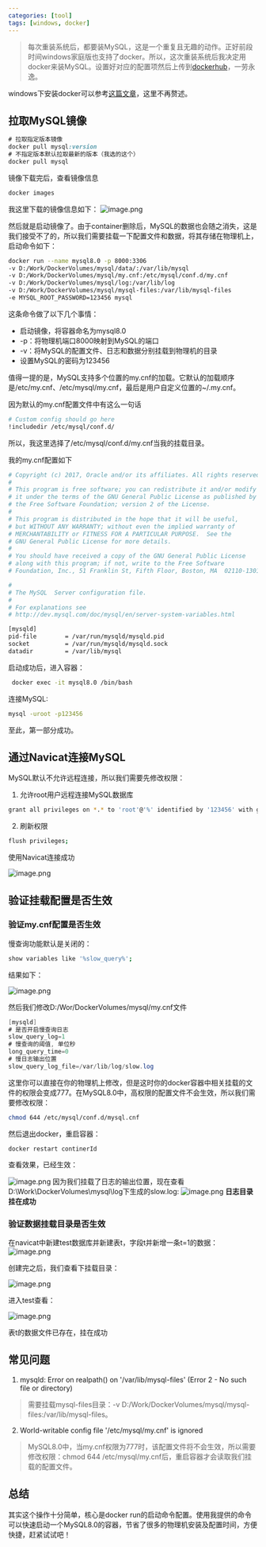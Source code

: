 ```yaml
---
categories: [tool]
tags: [windows, docker]
---
```


> 每次重装系统后，都要装MySQL，这是一个重复且无趣的动作。正好前段时间windows家庭版也支持了docker。所以，这次重装系统后我决定用docker来装MySQL。设置好对应的配置项然后上传到[dockerhub](https://hub.docker.com/)，一劳永逸。


windows下安装docker可以参考[这篇文章](https://www.yuque.com/yigenranshaodexiongmao/fgx0oh/kng76e)，这里不再赘述。

## 拉取MySQL镜像

```css
# 拉取指定版本镜像
docker pull mysql:version
# 不指定版本默认拉取最新的版本（我选的这个）
docker pull mysql
```

镜像下载完后，查看镜像信息

```bash
docker images
```

我这里下载的镜像信息如下：
![image.png](https://cdn.nlark.com/yuque/0/2021/png/2391485/1636138207742-f8aa7111-be70-46da-be23-9e0d25a08608.png#clientId=u4ed3618e-460c-4&from=paste&height=242&id=u756a12f3&originHeight=242&originWidth=621&originalType=binary&ratio=1&size=20878&status=done&style=none&taskId=u83dd2ab5-90db-425d-80d9-40a852062e7&width=621)


然后就是启动镜像了。由于container删除后，MySQL的数据也会随之消失，这是我们接受不了的，所以我们需要挂载一下配置文件和数据，将其存储在物理机上，启动命令如下：

```bash
docker run --name mysql8.0 -p 8000:3306  
-v D:/Work/DockerVolumes/mysql/data/:/var/lib/mysql 
-v D:/Work/DockerVolumes/mysql/my.cnf:/etc/mysql/conf.d/my.cnf 
-v D:/Work/DockerVolumes/mysql/log:/var/lib/log 
-v D:/Work/DockerVolumes/mysql/mysql-files:/var/lib/mysql-files 
-e MYSQL_ROOT_PASSWORD=123456 mysql
```

这条命令做了以下几个事情：

- 启动镜像，将容器命名为mysql8.0
- -p：将物理机端口8000映射到MySQL的端口
- -v：将MySQL的配置文件、日志和数据分别挂载到物理机的目录
- 设置MySQL的密码为123456

值得一提的是，MySQL支持多个位置的my.cnf的加载。它默认的加载顺序是/etc/my.cnf、/etc/mysql/my.cnf，最后是用户自定义位置的~/.my.cnf。

因为默认的my.cnf配置文件中有这么一句话

```bash
# Custom config should go here
!includedir /etc/mysql/conf.d/
```

所以，我这里选择了/etc/mysql/conf.d/my.cnf当我的挂载目录。

我的my.cnf配置如下
```bash
# Copyright (c) 2017, Oracle and/or its affiliates. All rights reserved.
#
# This program is free software; you can redistribute it and/or modify
# it under the terms of the GNU General Public License as published by
# the Free Software Foundation; version 2 of the License.
#
# This program is distributed in the hope that it will be useful,
# but WITHOUT ANY WARRANTY; without even the implied warranty of
# MERCHANTABILITY or FITNESS FOR A PARTICULAR PURPOSE.  See the
# GNU General Public License for more details.
#
# You should have received a copy of the GNU General Public License
# along with this program; if not, write to the Free Software
# Foundation, Inc., 51 Franklin St, Fifth Floor, Boston, MA  02110-1301 USA

#
# The MySQL  Server configuration file.
#
# For explanations see
# http://dev.mysql.com/doc/mysql/en/server-system-variables.html

[mysqld]
pid-file        = /var/run/mysqld/mysqld.pid
socket          = /var/run/mysqld/mysqld.sock
datadir         = /var/lib/mysql
```

启动成功后，进入容器：

```bash
 docker exec -it mysql8.0 /bin/bash
```

连接MySQL:

```bash
mysql -uroot -p123456
```

至此，第一部分成功。

## 通过Navicat连接MySQL

MySQL默认不允许远程连接，所以我们需要先修改权限：

1.  允许root用户远程连接MySQL数据库  
```bash
grant all privileges on *.* to 'root'@'%' identified by '123456' with grant option;
```

2.  刷新权限  
```bash
flush privileges;
```

使用Navicat连接成功

![image.png](https://cdn.nlark.com/yuque/0/2021/png/2391485/1636138233340-3bb37d29-cd79-40c4-b33f-94d68b804254.png#clientId=u4ed3618e-460c-4&from=paste&height=462&id=u5ed7c8d7&originHeight=462&originWidth=535&originalType=binary&ratio=1&size=37634&status=done&style=none&taskId=u930d98f4-9c08-4669-930c-1d8e0771e03&width=535)

## 验证挂载配置是否生效

### 验证my.cnf配置是否生效

慢查询功能默认是关闭的：

```bash
show variables like '%slow_query%';
```

结果如下：

![image.png](https://cdn.nlark.com/yuque/0/2021/png/2391485/1636563692161-ed995295-699f-40e1-b0c6-54038bf6dbcc.png#clientId=ub96e022c-7e07-4&from=paste&height=154&id=u45b8495e&originHeight=154&originWidth=585&originalType=binary&ratio=1&size=11894&status=done&style=none&taskId=u5ca23671-55af-43bf-b3cf-fed59ee4404&width=585)

然后我们修改D:/Wor/DockerVolumes/mysql/my.cnf文件

```csharp
[mysqld]
# 是否开启慢查询日志
slow_query_log=1
# 慢查询的阈值, 单位秒
long_query_time=0
# 慢日志输出位置
slow_query_log_file=/var/lib/log/slow.log
```

这里你可以直接在你的物理机上修改，但是这时你的docker容器中相关挂载的文件的权限会变成777。在MySQL8.0中，高权限的配置文件不会生效，所以我们需要修改权限：

```bash
chmod 644 /etc/mysql/conf.d/mysql.cnf
```

然后退出docker，重启容器：

```basj
docker restart continerId
```

查看效果，已经生效：

![image.png](https://cdn.nlark.com/yuque/0/2021/png/2391485/1636563792785-edfc0e66-6771-457e-a984-11c769b962f6.png#clientId=ub96e022c-7e07-4&from=paste&height=163&id=u0dd564d9&originHeight=163&originWidth=448&originalType=binary&ratio=1&size=10332&status=done&style=none&taskId=ue85733ef-7624-4504-8a9a-72bf56dc4df&width=448)
因为我们挂载了日志的输出位置，现在查看D:\Work\DockerVolumes\mysql\log下生成的slow.log:
![image.png](https://cdn.nlark.com/yuque/0/2021/png/2391485/1636563875103-cc6adaba-f477-4437-b9b1-0fc573fdfd9d.png#clientId=ub96e022c-7e07-4&from=paste&height=787&id=uce8fa4b8&originHeight=787&originWidth=1195&originalType=binary&ratio=1&size=106132&status=done&style=none&taskId=u1ed52ada-29d0-4bbd-9a26-7182d0478f9&width=1195)
**日志目录挂在成功**

### 验证数据挂载目录是否生效

在navicat中新建test数据库并新建表t，字段t并新增一条t=1的数据：
![image.png](https://cdn.nlark.com/yuque/0/2021/png/2391485/1636138257222-ef166fa0-909a-4f7e-9c72-2fefbad61d55.png#clientId=u4ed3618e-460c-4&from=paste&height=177&id=ud8cc5adb&originHeight=177&originWidth=846&originalType=binary&ratio=1&size=17391&status=done&style=none&taskId=uc2d4367c-e99d-4fc8-9bde-5dda0c284fe&width=846)
	

创建完之后，我们查看下挂载目录：

![image.png](https://cdn.nlark.com/yuque/0/2021/png/2391485/1636138267062-17d83f57-a917-4bee-be20-9644070044c8.png#clientId=u4ed3618e-460c-4&from=paste&height=595&id=u55232d1a&originHeight=595&originWidth=794&originalType=binary&ratio=1&size=46769&status=done&style=none&taskId=u99a958e9-e296-40e2-8835-d8f06c921f6&width=794)

进入test查看：

![image.png](https://cdn.nlark.com/yuque/0/2021/png/2391485/1636138272714-5e3aa4f1-6eaa-4ceb-854c-b8bebf042ba6.png#clientId=u4ed3618e-460c-4&from=paste&height=183&id=ub66a4a00&originHeight=183&originWidth=735&originalType=binary&ratio=1&size=11164&status=done&style=none&taskId=u702c887a-f932-47f2-84ab-ae1e9ca595b&width=735)

表t的数据文件已存在，挂在成功

## 常见问题

1.  mysqld: Error on realpath() on '/var/lib/mysql-files' (Error 2 - No such file or directory)  
> 需要挂载mysql-files目录：-v D:/Work/DockerVolumes/mysql/mysql-files:/var/lib/mysql-files。

2.  World-writable config file '/etc/mysql/my.cnf' is ignored  
> MySQL8.0中，当my.cnf权限为777时，该配置文件将不会生效，所以需要修改权限：chmod 644 /etc/mysql/my.cnf后，重启容器才会读取我们挂载的配置文件。


## 总结

其实这个操作十分简单，核心是docker run的启动命令配置。使用我提供的命令可以快速启动一个MySQL8.0的容器，节省了很多的物理机安装及配置时间，方便快捷，赶紧试试吧！
